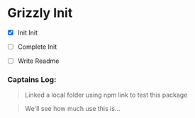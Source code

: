 # Grizzly Init

- [x] Init Init
- [ ] Complete Init
- [ ] Write Readme


### Captains Log:

> Linked a local folder using npm link to test this package

> We'll see how much use this is...
